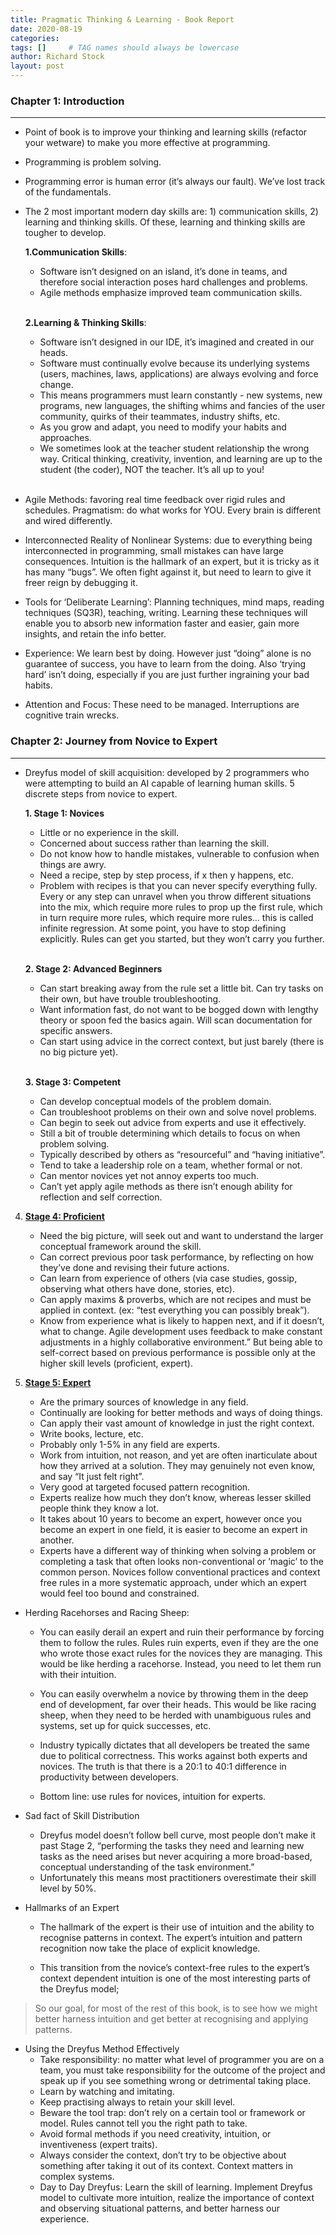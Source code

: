 ```yaml
---
title: Pragmatic Thinking & Learning - Book Report
date: 2020-08-19
categories: 
tags: []     # TAG names should always be lowercase
author: Richard Stock
layout: post
---
```


### Chapter 1: Introduction
---

- Point of book is to improve your thinking and learning skills (refactor your wetware) to make you more effective at programming.
- Programming is problem solving.
- Programming error is human error (it’s always our fault). We’ve lost track of the fundamentals.
- The 2 most important modern day skills are: 1) communication skills, 2) learning and thinking skills.  Of these, learning and thinking skills are tougher to develop.  

    **1.Communication Skills**:
    - Software isn’t designed on an island, it’s done in teams, and therefore social interaction poses hard challenges and problems.
    - Agile methods emphasize improved team communication skills.
    <br/><br/>

    **2.Learning & Thinking Skills**:
    - Software isn’t designed in our IDE, it’s imagined and created in our heads.
    - Software must continually evolve because its underlying systems (users, machines, laws, applications) are always evolving and force change.  
    - This means programmers must learn constantly - new systems, new programs, new languages, the shifting whims and fancies of the user community, quirks of their teammates, industry shifts, etc.
    - As you grow and adapt, you need to modify your habits and approaches.
    - We sometimes look at the teacher student relationship the wrong way.  Critical thinking, creativity, invention, and learning are up to the student (the coder), NOT the teacher.  It’s all up to you!
    <br/><br/>

- Agile Methods:  favoring real time feedback over rigid rules and schedules.
Pragmatism:  do what works for YOU.  Every brain is different and wired differently.
- Interconnected Reality of Nonlinear Systems:  due to everything being interconnected in programming, small mistakes can have large consequences.
Intuition is the hallmark of an expert, but it is tricky as it has many “bugs”.  We often fight against it, but need to learn to give it freer reign by debugging it.
- Tools for ‘Deliberate Learning’:  Planning techniques, mind maps, reading techniques (SQ3R), teaching, writing.  Learning these techniques will enable you to absorb new information faster and easier, gain more insights, and retain the info better.
- Experience: We learn best by doing.  However just “doing” alone is no guarantee of success, you have to learn from the doing.  Also ‘trying hard’ isn’t doing, especially if you are just further ingraining your bad habits.  
- Attention and Focus:  These need to be managed.  Interruptions are cognitive train wrecks.

### Chapter 2: Journey from Novice to Expert
---
- Dreyfus model of skill acquisition:  developed by 2 programmers who were attempting to build an AI capable of learning human skills.  5 discrete steps from novice to expert.

    **1. Stage 1:  Novices**
    - Little or no experience in the skill.
    - Concerned about success rather than learning the skill.
    - Do not know how to handle mistakes, vulnerable to confusion when things are awry.
    - Need a recipe, step by step process, if x then y happens, etc.
    - Problem with recipes is that you can never specify everything fully. Every or any step can unravel when you throw different situations into the mix, which require more rules to prop up the first rule, which in turn require more rules, which require more rules… this is called infinite regression.  At some point, you have to stop defining explicitly.  Rules can get you started, but they won’t carry you further.
    <br/><br/>

    **2. Stage 2:  Advanced Beginners**
    - Can start breaking away from the rule set a little bit.  Can try tasks on their own, but have trouble troubleshooting.
    - Want information fast, do not want to be bogged down with lengthy theory or spoon fed the basics again.  Will scan documentation for specific answers.
    - Can start using advice in the correct context, but just barely (there is no big picture yet).
    <br/><br/>

    **3. Stage 3:  Competent**
    - Can develop conceptual models of the problem domain.  
    - Can troubleshoot problems on their own and solve novel problems.
    - Can begin to seek out advice from experts and use it effectively.
    - Still a bit of trouble determining which details to focus on when problem solving.
    - Typically described by others as “resourceful” and “having initiative”.
    - Tend to take a leadership role on a team, whether formal or not.
    - Can mentor novices yet not annoy experts too much.
    - Can’t yet apply agile methods as there isn’t enough ability for reflection and self correction. 
4. **<u>Stage 4:  Proficient</u>** 
    - Need the big picture, will seek out and want to understand the larger conceptual framework around the skill.
    - Can correct previous poor task performance, by reflecting on how they’ve done and revising their future actions.
    - Can learn from experience of others (via case studies, gossip, observing what others have done, stories, etc).
    - Can apply maxims & proverbs, which are not recipes and must be applied in context. (ex: “test everything you can possibly break”).
    - Know from experience what is likely to happen next, and if it doesn’t, what to change.
Agile development uses feedback to make constant adjustments in a highly collaborative environment.” But being able to self-correct based on previous performance is possible only at the higher skill levels (proficient, expert).

5. <u>**Stage 5:  Expert**</u> 
   - Are the primary sources of knowledge in any field.
   - Continually are looking for better methods and ways of doing things.
   - Can apply their vast amount of knowledge in just the right context.
   - Write books, lecture, etc.
   - Probably only 1-5% in any field are experts.
   - Work from intuition, not reason, and yet are often inarticulate about how they arrived at a solution. They may genuinely not even know, and say “It just felt right”.
   - Very good at targeted focused pattern recognition.
   - Experts realize how much they don’t know, whereas lesser skilled people think they know a lot.
   - It takes about 10 years to become an expert, however once you become an expert in one field, it is easier to become an expert in another.
   - Experts have a different way of thinking when solving a problem or completing a task that often looks non-conventional or ‘magic’ to the common person.  Novices follow conventional practices and context free rules in a more systematic approach, under which an expert would feel too bound and constrained.

- Herding Racehorses and Racing Sheep: 

  - You can easily derail an expert and ruin their performance by forcing them to follow the rules. Rules ruin experts, even if they are the one who wrote those exact rules for the novices they are managing. This would be like herding a racehorse. Instead, you need to let them run with their intuition.

  - You can easily overwhelm a novice by throwing them in the deep end of development, far over their heads. This would be like racing sheep, when they need to be herded with unambiguous rules and systems, set up for quick successes, etc.

  - Industry typically dictates that all developers be treated the same due to political correctness. This works against both experts and novices. The truth is that there is a 20:1 to 40:1 difference in productivity between developers. 

  - Bottom line: use rules for novices, intuition for experts.

- Sad fact of Skill Distribution

    - Dreyfus model doesn’t follow bell curve, most people don’t make it past Stage 2, “performing the tasks they need and learning new tasks as the need arises but never acquiring a more broad-based, conceptual understanding of the task environment.”
    - Unfortunately this means most practitioners overestimate their skill level by 50%. 
    
- Hallmarks of an Expert

    - The hallmark of the expert is their use of intuition and the ability to recognise patterns in context. The expert’s intuition and pattern recognition now take the place of explicit knowledge.

    - This transition from the novice’s context-free rules to the expert’s context dependent intuition is one of the most interesting parts of the Dreyfus model; 


> So our goal, for most of the rest of this book, is to see how we might better harness intuition and get better at recognising and applying patterns.


- Using the Dreyfus Method Effectively
  - Take responsibility: no matter what level of programmer you are on a team, you must take responsibility for the outcome of the project and speak up if you see something wrong or detrimental taking place.
  - Learn by watching and imitating.
  - Keep practising always to retain your skill level.
  - Beware the tool trap: don’t rely on a certain tool or framework or model. Rules cannot tell you the right path to take. 
  - Avoid formal methods if you need creativity, intuition, or inventiveness (expert traits).
  - Always consider the context, don’t try to be objective about something after taking it out of its context. Context matters in complex systems. 
  - Day to Day Dreyfus: Learn the skill of learning. Implement Dreyfus model to cultivate more intuition, realize the importance of context and observing situational patterns, and better harness our experience.